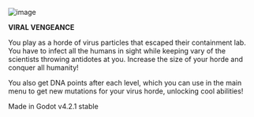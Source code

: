 ![image](https://github.com/user-attachments/assets/304f6fc9-be4b-44bb-9bf5-4c2dd3e89010)


**VIRAL VENGEANCE**

You play as a horde of virus particles that escaped their containment lab. 
You have to infect all the humans in sight while keeping vary of the scientists throwing antidotes at you. Increase the size of your horde and conquer all humanity!

You also get DNA points after each level, which you can use in the main menu to get new mutations for your virus horde, unlocking cool abilities!

Made in Godot v4.2.1 stable
